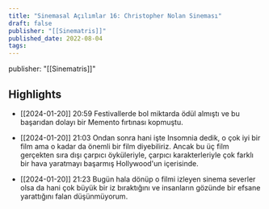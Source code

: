 ```yaml
---
title: "Sinemasal Açılımlar 16: Christopher Nolan Sineması"
draft: false
publisher: "[[Sinematris]]"
published_date: 2022-08-04
tags:
---
```

publisher: "[[Sinematris]]"


## Highlights
* [[2024-01-20]] 20:59  Festivallerde bol miktarda ödül almıştı ve bu başarıdan dolayı bir Memento fırtınası kopmuştu.

* [[2024-01-20]] 21:03  Ondan sonra hani işte Insomnia dedik, o çok iyi bir film ama o kadar da önemli bir film diyebiliriz. Ancak bu üç film gerçekten sıra dışı çarpıcı öyküleriyle, çarpıcı karakterleriyle çok farklı bir hava yaratmayı başarmış Hollywood'un içerisinde.

* [[2024-01-20]] 21:23  Bugün hala dönüp o filmi izleyen sinema severler olsa da hani çok büyük bir iz bıraktığını ve insanların gözünde bir efsane yarattığını falan düşünmüyorum.

